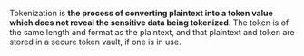 

Tokenization is **the process of converting plaintext into a token value which does not reveal the sensitive data being tokenized**. The token is of the same length and format as the plaintext, and that plaintext and token are stored in a secure token vault, if one is in use.